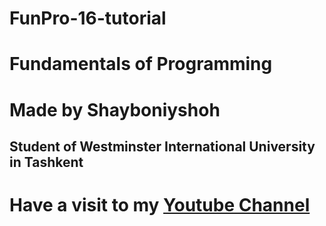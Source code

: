 # FunPro-16-tutorial


# Fundamentals of Programming

# Made by Shayboniyshoh
## Student of Westminster International University in Tashkent

# Have a visit to my [Youtube Channel](https://www.youtube.com/channel/UC4RBPcOHcei3gDOwt3IjGHw)
